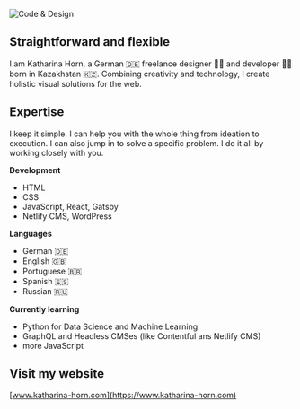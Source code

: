 ![Code & Design](https://www.katharina-horn.com/assets/img/Code_and_Design.9d1dce1e9af2b152187aeabea6f8961c.svg)

## Straightforward and flexible

I am Katharina Horn, a German :de: freelance designer :woman_artist: and developer :woman_technologist: born in Kazakhstan :kazakhstan:. Combining creativity and technology, I create holistic visual solutions for the web.

## Expertise

I keep it simple. I can help you with the whole thing from ideation to execution. I can also jump in to solve a specific problem. I do it all by working closely with you.

**Development**

* HTML
* CSS
* JavaScript, React, Gatsby
* Netlify CMS, WordPress

**Languages**

* German :de: 
* English :uk: 
* Portuguese :brazil:
* Spanish :es: 
* Russian :ru: 

**Currently learning**

* Python for Data Science and Machine Learning
* GraphQL and Headless CMSes (like Contentful ans Netlify CMS)
* more JavaScript

## Visit my website

[www.katharina-horn.com](https://www.katharina-horn.com)

<!--
**kathahorn/kathahorn** is a ✨ _special_ ✨ repository because its `README.md` (this file) appears on your GitHub profile.

Here are some ideas to get you started:

- 🔭 I’m currently working on ...
- 🌱 I’m currently learning ...
- 👯 I’m looking to collaborate on ...
- 🤔 I’m looking for help with ...
- 💬 Ask me about ...
- 📫 How to reach me: ...
- 😄 Pronouns: ...
- ⚡ Fun fact: ...
-->
